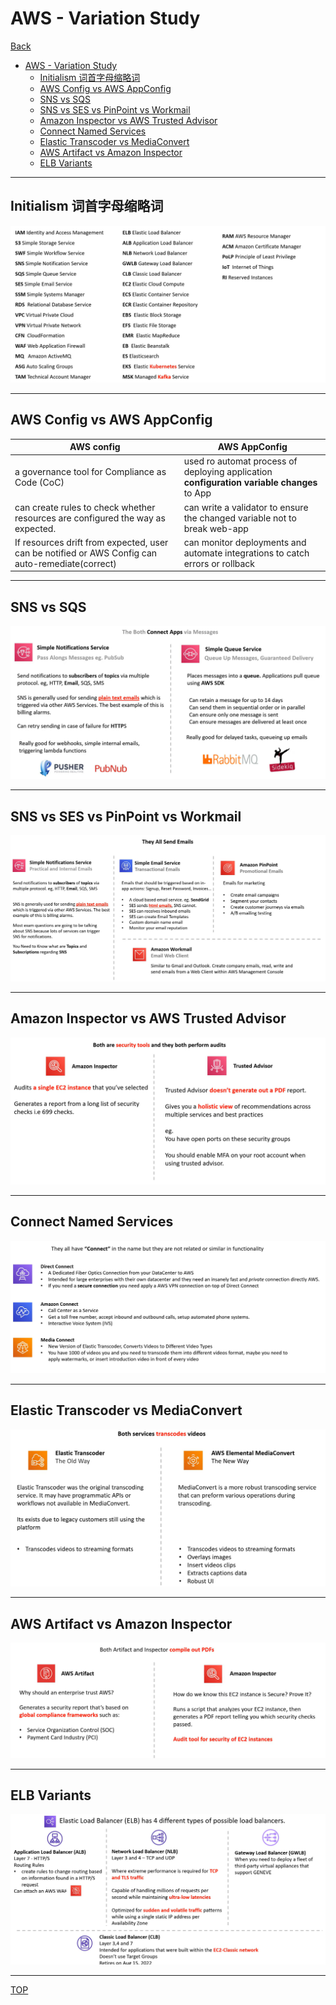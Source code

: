 # AWS - Variation Study

[Back](../index.md)

- [AWS - Variation Study](#aws---variation-study)
  - [Initialism 词首字母缩略词](#initialism-词首字母缩略词)
  - [AWS Config vs AWS AppConfig](#aws-config-vs-aws-appconfig)
  - [SNS vs SQS](#sns-vs-sqs)
  - [SNS vs SES vs PinPoint vs Workmail](#sns-vs-ses-vs-pinpoint-vs-workmail)
  - [Amazon Inspector vs AWS Trusted Advisor](#amazon-inspector-vs-aws-trusted-advisor)
  - [Connect Named Services](#connect-named-services)
  - [Elastic Transcoder vs MediaConvert](#elastic-transcoder-vs-mediaconvert)
  - [AWS Artifact vs Amazon Inspector](#aws-artifact-vs-amazon-inspector)
  - [ELB Variants](#elb-variants)

---

## Initialism 词首字母缩略词

![Initialism](./pic/init.png)

---

## AWS Config vs AWS AppConfig

| AWS config                                                                                       | AWS AppConfig                                                                              |
| ------------------------------------------------------------------------------------------------ | ------------------------------------------------------------------------------------------ |
| a governance tool for Compliance as Code (CoC)                                                   | used ro automat process of deploying application **configuration variable changes** to App |
| can create rules to check whether resources are configured the way as expected.                  | can write a validator to ensure the changed variable not to break web-app                  |
| If resources drift from expected, user can be notified or AWS Config can auto-remediate(correct) | can monitor deployments and automate integrations to catch errors or rollback              |

---

## SNS vs SQS

![SNS vs SQS](./pic/SNS%20vs%20SQS.png)

---

## SNS vs SES vs PinPoint vs Workmail

![email](./pic/emails.png)

---

## Amazon Inspector vs AWS Trusted Advisor

![security](./pic/security.png)

---

## Connect Named Services

![Connect](./pic/connect.png)

---

## Elastic Transcoder vs MediaConvert

![convert](./pic/convert.png)

---

## AWS Artifact vs Amazon Inspector

![pdf](./pic/pdf.png)

---

## ELB Variants

![balancer](./pic/balancer.png)

---

[TOP](#aws---variation-study)
